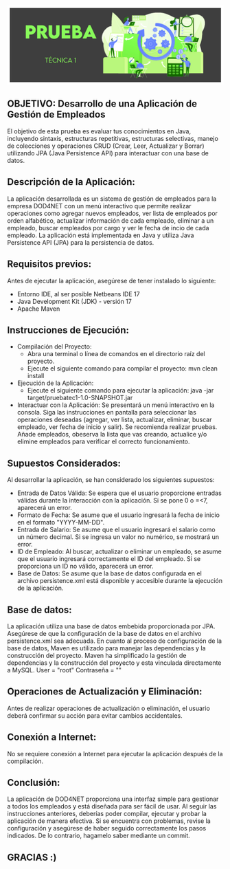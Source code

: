 <p align="center">
  <img src="https://github.com/jaimed411/dodero_jaime_pruebatec1/blob/main/pruebatec1.jpg" alt="foto">
</p>

## OBJETIVO: Desarrollo de una Aplicación de Gestión de Empleados

El objetivo de esta prueba es evaluar tus conocimientos en Java, incluyendo sintaxis, estructuras repetitivas, estructuras selectivas, manejo de colecciones y operaciones CRUD (Crear, Leer, Actualizar y Borrar) utilizando JPA (Java Persistence API) para interactuar con una base de datos.

## Descripción de la Aplicación:

La aplicación desarrollada es un sistema de gestión de empleados para la empresa DOD4NET con un menú interactivo que permite realizar operaciones como agregar nuevos empleados, ver lista de empleados por orden alfabético, actualizar información de cada empleado, eliminar a un empleado, buscar empleados por cargo y ver le fecha de incio de cada empleado. La aplicación está implementada en Java y utiliza Java Persistence API (JPA) para la persistencia de datos.

## Requisitos previos:

Antes de ejecutar la aplicación, asegúrese de tener instalado lo siguiente:
- Entorno IDE, al ser posible Netbeans IDE 17
- Java Development Kit (JDK) - versión 17
- Apache Maven

## Instrucciones de Ejecución:
- Compilación del Proyecto:
  - Abra una terminal o línea de comandos en el directorio raíz del proyecto.
  - Ejecute el siguiente comando para compilar el proyecto:
    mvn clean install
- Ejecución de la Aplicación:
  - Ejecute el siguiente comando para ejecutar la aplicación:
    java -jar target/pruebatec1-1.0-SNAPSHOT.jar
- Interactuar con la Aplicación: Se presentará un menú interactivo en la consola. Siga las instrucciones en pantalla para seleccionar las operaciones deseadas (agregar, ver lista, actualizar, eliminar, buscar empleado, ver fecha de inicio y salir). Se recomienda realizar pruebas. Añade empleados, obeserva la lista que vas creando, actualice y/o elimine empleados para verificar el correcto funcionamiento.

## Supuestos Considerados:
Al desarrollar la aplicación, se han considerado los siguientes supuestos:
- Entrada de Datos Válida: Se espera que el usuario proporcione entradas válidas durante la interacción con la aplicación. Si se pone 0 o =<7, aparecerá un error.
- Formato de Fecha: Se asume que el usuario ingresará la fecha de inicio en el formato "YYYY-MM-DD".
- Entrada de Salario: Se asume que el usuario ingresará el salario como un número decimal. Si se ingresa un valor no numérico, se mostrará un error.
- ID de Empleado: Al buscar, actualizar o eliminar un empleado, se asume que el usuario ingresará correctamente el ID del empleado. Si se proporciona un ID no válido, aparecerá un error.
- Base de Datos: Se asume que la base de datos configurada en el archivo persistence.xml está disponible y accesible durante la ejecución de la aplicación.

## Base de datos: 
La aplicación utiliza una base de datos embebida proporcionada por JPA. Asegúrese de que la configuración de la base de datos en el archivo persistence.xml sea adecuada. En cuanto al proceso de configuración de la base de datos, Maven es utilizado para manejar las dependencias y la construcción del proyecto. Maven ha simplificado la gestión de dependencias y la construcción del proyecto y esta vinculada directamente a MySQL. User = "root" Contraseña = ""

## Operaciones de Actualización y Eliminación:
Antes de realizar operaciones de actualización o eliminación, el usuario deberá confirmar su acción para evitar cambios accidentales.

## Conexión a Internet:
No se requiere conexión a Internet para ejecutar la aplicación después de la compilación.

## Conclusión:
La aplicación de DOD4NET proporciona una interfaz simple para gestionar a todos los empleados y está diseñada para ser fácil de usar. Al seguir las instrucciones anteriores, deberías poder compilar, ejecutar y probar la aplicación de manera efectiva. Si se encuentra con problemas, revise la configuración y asegúrese de haber seguido correctamente los pasos indicados. De lo contrario, hagamelo saber mediante un commit.

## GRACIAS :)









